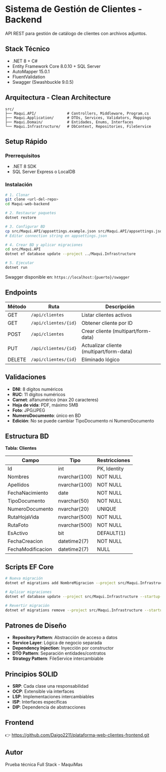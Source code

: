 # Sistema de Gestión de Clientes - Backend

API REST para gestión de catálogo de clientes con archivos adjuntos.

## Stack Técnico

- .NET 8 + C#
- Entity Framework Core 8.0.10 + SQL Server
- AutoMapper 15.0.1
- FluentValidation
- Swagger (Swashbuckle 9.0.5)

## Arquitectura - Clean Architecture

```
src/
├── Maqui.API/              # Controllers, Middleware, Program.cs
├── Maqui.Application/      # DTOs, Services, Validators, Mappings
├── Maqui.Domain/           # Entidades, Enums, Interfaces
└── Maqui.Infrastructure/   # DbContext, Repositories, FileService
```

## Setup Rápido

### Prerrequisitos
- .NET 8 SDK
- SQL Server Express o LocalDB

### Instalación

```bash
# 1. Clonar
git clone <url-del-repo>
cd Maqui-web-backend

# 2. Restaurar paquetes
dotnet restore

# 3. Configurar BD
cp src/Maqui.API/appsettings.example.json src/Maqui.API/appsettings.json
# Editar connection string en appsettings.json

# 4. Crear BD y aplicar migraciones
cd src/Maqui.API
dotnet ef database update --project ../Maqui.Infrastructure

# 5. Ejecutar
dotnet run
```

Swagger disponible en: `https://localhost:{puerto}/swagger`

## Endpoints

| Método | Ruta | Descripción |
|--------|------|-------------|
| GET | `/api/clientes` | Listar clientes activos |
| GET | `/api/clientes/{id}` | Obtener cliente por ID |
| POST | `/api/clientes` | Crear cliente (multipart/form-data) |
| PUT | `/api/clientes/{id}` | Actualizar cliente (multipart/form-data) |
| DELETE | `/api/clientes/{id}` | Eliminado lógico |

## Validaciones

- **DNI**: 8 dígitos numéricos
- **RUC**: 11 dígitos numéricos  
- **Carnet**: alfanumérico (max 20 caracteres)
- **Hoja de vida**: PDF, máximo 5MB
- **Foto**: JPG/JPEG
- **NumeroDocumento**: único en BD
- **Edición**: No se puede cambiar TipoDocumento ni NumeroDocumento

## Estructura BD

**Tabla: Clientes**

| Campo | Tipo | Restricciones |
|-------|------|---------------|
| Id | int | PK, Identity |
| Nombres | nvarchar(100) | NOT NULL |
| Apellidos | nvarchar(100) | NOT NULL |
| FechaNacimiento | date | NOT NULL |
| TipoDocumento | nvarchar(50) | NOT NULL |
| NumeroDocumento | nvarchar(20) | UNIQUE |
| RutaHojaVida | nvarchar(500) | NOT NULL |
| RutaFoto | nvarchar(500) | NOT NULL |
| EsActivo | bit | DEFAULT(1) |
| FechaCreacion | datetime2(7) | NOT NULL |
| FechaModificacion | datetime2(7) | NULL |

## Scripts EF Core

```bash
# Nueva migración
dotnet ef migrations add NombreMigracion --project src/Maqui.Infrastructure --startup-project src/Maqui.API

# Aplicar migraciones
dotnet ef database update --project src/Maqui.Infrastructure --startup-project src/Maqui.API

# Revertir migración
dotnet ef migrations remove --project src/Maqui.Infrastructure --startup-project src/Maqui.API
```

## Patrones de Diseño

- **Repository Pattern**: Abstracción de acceso a datos
- **Service Layer**: Lógica de negocio separada
- **Dependency Injection**: Inyección por constructor
- **DTO Pattern**: Separación entidades/contratos
- **Strategy Pattern**: FileService intercambiable

## Principios SOLID

- **SRP**: Cada clase una responsabilidad
- **OCP**: Extensible vía interfaces
- **LSP**: Implementaciones intercambiables
- **ISP**: Interfaces específicas
- **DIP**: Dependencia de abstracciones

## Frontend

👉 https://github.com/Daigo2211/plataforma-web-clientes-frontend.git

## Autor

Prueba técnica Full Stack - MaquiMas